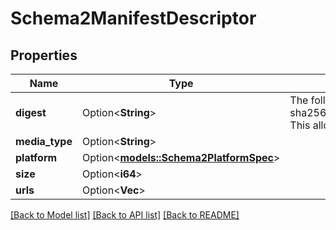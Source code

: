 # Schema2ManifestDescriptor

## Properties

Name | Type | Description | Notes
------------ | ------------- | ------------- | -------------
**digest** | Option<**String**> | The following is an example of the contents of Digest types:  sha256:7173b809ca12ec5dee4506cd86be934c4596dd234ee82c0662eac04a8c2c71dc  This allows to abstract the digest behind this type and work only in those terms. | [optional]
**media_type** | Option<**String**> |  | [optional]
**platform** | Option<[**models::Schema2PlatformSpec**](Schema2PlatformSpec.md)> |  | [optional]
**size** | Option<**i64**> |  | [optional]
**urls** | Option<**Vec<String>**> |  | [optional]

[[Back to Model list]](../README.md#documentation-for-models) [[Back to API list]](../README.md#documentation-for-api-endpoints) [[Back to README]](../README.md)


